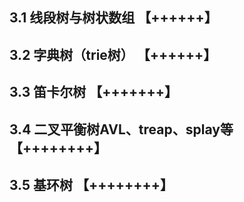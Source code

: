 ## 3.1 线段树与树状数组 【++++++】

## 3.2 字典树（trie树） 【++++++】

## 3.3 笛卡尔树 【+++++++】

## 3.4 二叉平衡树AVL、treap、splay等 【++++++++】

## 3.5 基环树 【++++++++】